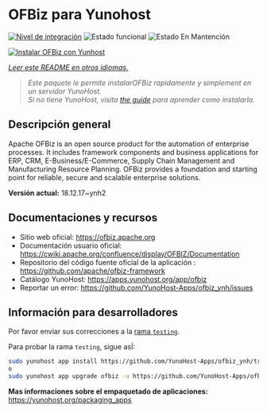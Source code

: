 <!--
Este archivo README esta generado automaticamente<https://github.com/YunoHost/apps/tree/master/tools/readme_generator>
No se debe editar a mano.
-->

# OFBiz para Yunohost

[![Nivel de integración](https://apps.yunohost.org/badge/integration/ofbiz)](https://ci-apps.yunohost.org/ci/apps/ofbiz/)
![Estado funcional](https://apps.yunohost.org/badge/state/ofbiz)
![Estado En Mantención](https://apps.yunohost.org/badge/maintained/ofbiz)

[![Instalar OFBiz con Yunhost](https://install-app.yunohost.org/install-with-yunohost.svg)](https://install-app.yunohost.org/?app=ofbiz)

*[Leer este README en otros idiomas.](./ALL_README.md)*

> *Este paquete le permite instalarOFBiz rapidamente y simplement en un servidor YunoHost.*  
> *Si no tiene YunoHost, visita [the guide](https://yunohost.org/install) para aprender como instalarla.*

## Descripción general

Apache OFBiz is an open source product for the automation of enterprise processes. It includes framework components and business applications for ERP, CRM, E-Business/E-Commerce, Supply Chain Management and Manufacturing Resource Planning. OFBiz provides a foundation and starting point for reliable, secure and scalable enterprise solutions. 


**Versión actual:** 18.12.17~ynh2
## Documentaciones y recursos

- Sitio web oficial: <https://ofbiz.apache.org>
- Documentación usuario oficial: <https://cwiki.apache.org/confluence/display/OFBIZ/Documentation>
- Repositorio del código fuente oficial de la aplicación : <https://github.com/apache/ofbiz-framework>
- Catálogo YunoHost: <https://apps.yunohost.org/app/ofbiz>
- Reportar un error: <https://github.com/YunoHost-Apps/ofbiz_ynh/issues>

## Información para desarrolladores

Por favor enviar sus correcciones a la [rama `testing`](https://github.com/YunoHost-Apps/ofbiz_ynh/tree/testing).

Para probar la rama `testing`, sigue asÍ:

```bash
sudo yunohost app install https://github.com/YunoHost-Apps/ofbiz_ynh/tree/testing --debug
o
sudo yunohost app upgrade ofbiz -u https://github.com/YunoHost-Apps/ofbiz_ynh/tree/testing --debug
```

**Mas informaciones sobre el empaquetado de aplicaciones:** <https://yunohost.org/packaging_apps>
